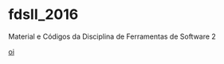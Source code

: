 # fdsII_2016
Material e Códigos da Disciplina de Ferramentas de Software 2

<a href="www.google.com"> oi </a>



